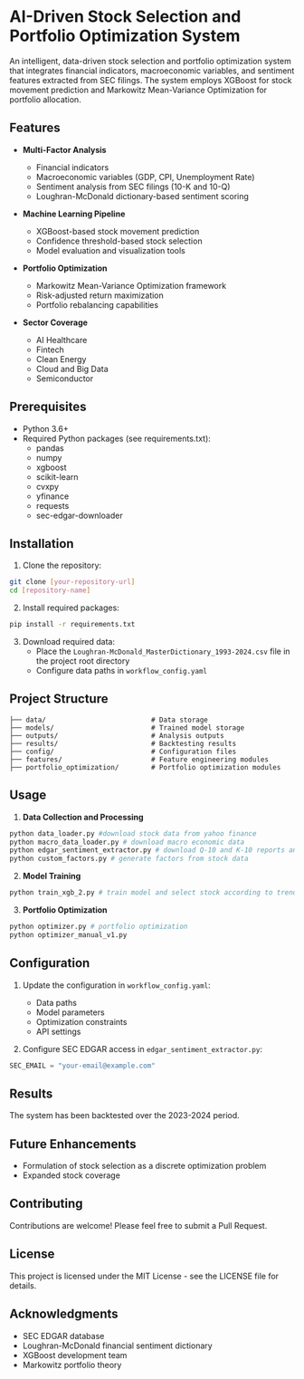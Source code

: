 # AI-Driven Stock Selection and Portfolio Optimization System

An intelligent, data-driven stock selection and portfolio optimization system that integrates financial indicators, macroeconomic variables, and sentiment features extracted from SEC filings. The system employs XGBoost for stock movement prediction and Markowitz Mean-Variance Optimization for portfolio allocation.

## Features

- **Multi-Factor Analysis**
  - Financial indicators
  - Macroeconomic variables (GDP, CPI, Unemployment Rate)
  - Sentiment analysis from SEC filings (10-K and 10-Q)
  - Loughran-McDonald dictionary-based sentiment scoring

- **Machine Learning Pipeline**
  - XGBoost-based stock movement prediction
  - Confidence threshold-based stock selection
  - Model evaluation and visualization tools

- **Portfolio Optimization**
  - Markowitz Mean-Variance Optimization framework
  - Risk-adjusted return maximization
  - Portfolio rebalancing capabilities

- **Sector Coverage**
  - AI Healthcare
  - Fintech
  - Clean Energy
  - Cloud and Big Data
  - Semiconductor

## Prerequisites

- Python 3.6+
- Required Python packages (see requirements.txt):
  - pandas
  - numpy
  - xgboost
  - scikit-learn
  - cvxpy
  - yfinance
  - requests
  - sec-edgar-downloader

## Installation

1. Clone the repository:
```bash
git clone [your-repository-url]
cd [repository-name]
```

2. Install required packages:
```bash
pip install -r requirements.txt
```

3. Download required data:
   - Place the `Loughran-McDonald_MasterDictionary_1993-2024.csv` file in the project root directory
   - Configure data paths in `workflow_config.yaml`

## Project Structure

```
├── data/                          # Data storage
├── models/                        # Trained model storage
├── outputs/                       # Analysis outputs
├── results/                       # Backtesting results
├── config/                        # Configuration files
├── features/                      # Feature engineering modules
├── portfolio_optimization/        # Portfolio optimization modules
```

## Usage

1. **Data Collection and Processing**
```bash
python data_loader.py #download stock data from yahoo finance
python macro_data_loader.py # download macro economic data
python edgar_sentiment_extractor.py # download Q-10 and K-10 reports and generate factors
python custom_factors.py # generate factors from stock data
```

2. **Model Training**
```bash
python train_xgb_2.py # train model and select stock according to trend
```

3. **Portfolio Optimization**
```bash
python optimizer.py # portfolio optimization 
python optimizer_manual_v1.py
```

## Configuration

1. Update the configuration in `workflow_config.yaml`:
   - Data paths
   - Model parameters
   - Optimization constraints
   - API settings

2. Configure SEC EDGAR access in `edgar_sentiment_extractor.py`:
```python
SEC_EMAIL = "your-email@example.com"
```

## Results

The system has been backtested over the 2023-2024 period. 

## Future Enhancements

- Formulation of stock selection as a discrete optimization problem
- Expanded stock coverage

## Contributing

Contributions are welcome! Please feel free to submit a Pull Request.

## License

This project is licensed under the MIT License - see the LICENSE file for details.

## Acknowledgments

- SEC EDGAR database
- Loughran-McDonald financial sentiment dictionary
- XGBoost development team
- Markowitz portfolio theory